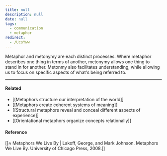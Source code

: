 ```yaml
---
title: null
description: null
date: null
tags:
  - communication
  - metaphor
redirect:
  - /UcsYww
---
```


Metaphor and metonymy are each distinct processes. Where metaphor describes one thing in terms of another, metonymy allows one thing to stand in for another. Metonmy also facilitates understanding, while allowing us to focus on specific aspects of what's being referred to.

---

#### Related

- [[Metaphors structure our interpretation of the world]]
- [[Metaphors create coherent systems of meaning]]
- [[Structural metaphors reveal and conceal different aspects of experience]]
- [[Orientational metaphors organize concepts relationally]]

#### Reference

[[≈ Metaphors We Live By | Lakoff, George, and Mark Johnson. Metaphors We Live By. University of Chicago Press, 2008.]]
